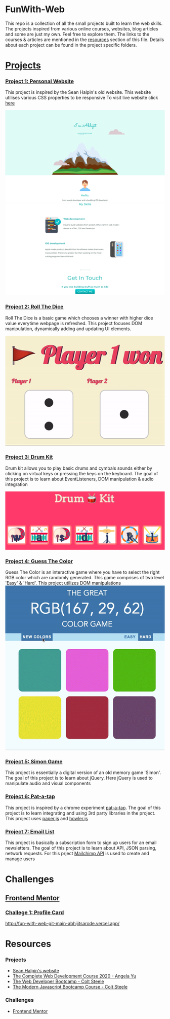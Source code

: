 # FunWith-Web
This repo is a collection of all the small projects built to learn the web skills. The projects inspired from various online courses, websites, blog articles and some are just my own. Feel free to explore them. The links to the courses & articles are mentioned in the [resources](#resources) section of this file. Details about each project can be found in the project specific folders.

# [Projects](https://github.com/AbhijitSarode/FunWith-Web/tree/main/Projects)

### [Project 1: Personal Website](https://github.com/AbhijitSarode/FunWith-Web/tree/main/Projects/1%20Personal%20Website)
This project is inspired by the Sean Halpin's old website. This website utilises various CSS properties to be responsive
To visit live website click [here](https://personal-website-xi-wheat.vercel.app)

![Porfolio site][P1.1]
![Porfolio site][P1.2]

### [Project 2: Roll The Dice](https://github.com/AbhijitSarode/FunWith-Web/tree/main/Projects/2%20Roll%20The%20Dice)
Roll The Dice is a basic game which chooses a winner with higher dice value everytime webpage is refreshed. This project focuses DOM manipulation, dynamically adding and updating UI elements.

![Dicee][P2]

### [Project 3: Drum Kit](https://github.com/AbhijitSarode/FunWith-Web/tree/main/Projects/3%20Drum%20kit)
Drum kit allows you to play basic drums and cymbals sounds either by clicking on virtual keys or pressing the keys on the keyboard. The goal of this project is to learn about EventListeners, DOM manipulation & audio integration

![Drum Kit][P3]

### [Project 4: Guess The Color](https://github.com/AbhijitSarode/FunWith-Web/tree/main/Projects/4%20Guess%20The%20Color)
Guess The Color is an interactive game where you have to select the right RGB color which are randomly generated. This game comprises of two level 'Easy' & 'Hard'. This project utilizes DOM manipulations
![Guess The Color][P4]

### [Project 5: Simon Game](https://github.com/AbhijitSarode/FunWith-Web/tree/main/Projects/5%20The%20Simon%20Game)
This project is essentially a digital version of an old memory game 'Simon'. The goal of this project is to learn about jQuery. Here jQuery is used to manipulate audio and visual components 

### [Project 6: Pat-a-tap](https://github.com/AbhijitSarode/FunWith-Web/tree/main/Projects/6%20Pat-a-tap)
This project is inspired by a chrome experiment [pat-a-tap](https://patatap.com). The goal of this project is to learn integrating and using 3rd party libraries in the project. This project uses [paper.js](http://paperjs.org) and [howler.js](https://howlerjs.com)

### [Project 7: Email List](https://github.com/AbhijitSarode/FunWith-Web/tree/main/Projects/7%20Email%20List)
This project is basically a subscription form to sign up users for an email newsletters. The goal of this project is to learn about API, JSON parsing, network requests. For this prject [Mailchimp API](https://mailchimp.com/developer/) is used to create and manage users

# Challenges

## [Frontend Mentor](https://github.com/AbhijitSarode/FunWith-Web/tree/main/Challenges/Frontend%20Mentor)

### [Challege 1: Profile Card](https://github.com/AbhijitSarode/FunWith-Web/tree/main/Challenges/Frontend%20Mentor/1.%20Profile%20Card)
http://fun-with-web-git-main-abhijitsarode.vercel.app/

# Resources

### Projects
* [Sean Halpin's website](https://www.seanhalpin.design)
* [The Complete Web Development Course 2020 - Angela Yu](https://www.appbrewery.co/p/the-complete-web-development-course)
* [The Web Developer Bootcamp - Colt Steele](https://www.udemy.com/course/the-web-developer-bootcamp/)
* [The Modern Javascript Bootcamp Course - Colt Steele](https://www.udemy.com/course/javascript-beginners-complete-tutorial/)

### Challenges
* [Frontend Mentor](https://www.frontendmentor.io)

<!-- links -->

<!-- Projects -->
[P1.1]: https://github.com/AbhijitSarode/FunWith-Web/blob/main/Screenshots/P1.1.png
[P1.2]: https://github.com/AbhijitSarode/FunWith-Web/blob/main/Screenshots/P1.2.png

[P2]: https://github.com/AbhijitSarode/FunWith-Web/blob/main/Screenshots/P2.gif
[P3]: https://github.com/AbhijitSarode/FunWith-Web/blob/main/Screenshots/P3.png
[P4]: https://github.com/AbhijitSarode/FunWith-Web/blob/main/Screenshots/P4.gif
[P5]: https://github.com/AbhijitSarode/FunWith-Web/blob/main/Screenshots/P5.gif
[P6]: https://github.com/AbhijitSarode/FunWith-Web/blob/main/Screenshots/P6.gif
[P7]: https://github.com/AbhijitSarode/FunWith-Web/blob/main/Screenshots/P7.gif
<!-- Challenges -->
